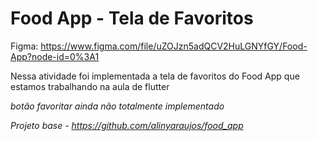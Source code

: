 # Food App - Tela de Favoritos

Figma: https://www.figma.com/file/uZOJzn5adQCV2HuLGNYfGY/Food-App?node-id=0%3A1

Nessa atividade foi implementada a tela de favoritos do Food App que estamos trabalhando na aula de flutter

*botão favoritar ainda não totalmente implementado*

*Projeto base - https://github.com/alinyaraujos/food_app*
